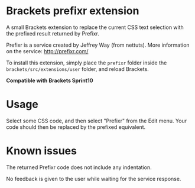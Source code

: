 Brackets prefixr extension
===


A small Brackets extension to replace the current CSS text selection with the prefixed result returned by Prefixr.

Prefixr is a service created by Jeffrey Way (from nettuts). More information on the service:
http://prefixr.com/

To install this extension, simply place the ```prefixr``` folder inside the ```brackets/src/extensions/user``` folder, and reload Brackets.

**Compatible with Brackets Sprint10**


Usage
=====
Select some CSS code, and then select "Prefixr" from the Edit menu. Your code should then be replaced by the prefixed equivalent.


Known issues
=====

The returned Prefixr code does not include any  indentation.

No feedback is given to the user while waiting for the service response.

